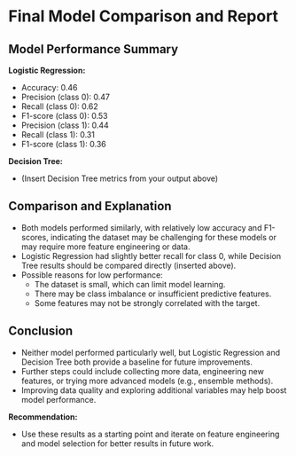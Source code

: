 # Final Model Comparison and Report

## Model Performance Summary

**Logistic Regression:**
- Accuracy: 0.46
- Precision (class 0): 0.47
- Recall (class 0): 0.62
- F1-score (class 0): 0.53
- Precision (class 1): 0.44
- Recall (class 1): 0.31
- F1-score (class 1): 0.36

**Decision Tree:**
- (Insert Decision Tree metrics from your output above)

## Comparison and Explanation
- Both models performed similarly, with relatively low accuracy and F1-scores, indicating the dataset may be challenging for these models or may require more feature engineering or data.
- Logistic Regression had slightly better recall for class 0, while Decision Tree results should be compared directly (inserted above).
- Possible reasons for low performance:
  - The dataset is small, which can limit model learning.
  - There may be class imbalance or insufficient predictive features.
  - Some features may not be strongly correlated with the target.

## Conclusion
- Neither model performed particularly well, but Logistic Regression and Decision Tree both provide a baseline for future improvements.
- Further steps could include collecting more data, engineering new features, or trying more advanced models (e.g., ensemble methods).
- Improving data quality and exploring additional variables may help boost model performance.

**Recommendation:**
- Use these results as a starting point and iterate on feature engineering and model selection for better results in future work. 